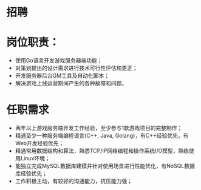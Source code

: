 招聘
==


岗位职责：
===

* 使用Go语言开发游戏服务器端功能；
* 对策划提出的设计需求进行技术可行性评估和更正；
* 开发服务器后台GM工具及自动化脚本；
* 解决游戏上线运营期间产生的各种故障和问题。

任职需求
===

* 两年以上游戏服务端开发工作经验，至少参与1款游戏项目的完整制作；
* 精通至少一种服务端编程语言(C++, Java, Golang)，有C++经验优先，有Web开发经验优先；
* 精通常用数据结构和算法，熟悉TCP/IP网络编程和操作系统I/O模型，熟练使用Linux环境；
* 能独立完成MySQL数据库建模并针对使用场景进行性能优化，有NoSQL数据库经验优先；
* 工作积极主动，有较好的沟通能力，抗压能力强；
